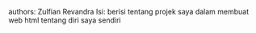 authors: Zulfian Revandra
Isi: berisi tentang projek saya dalam membuat web html tentang diri saya sendiri

